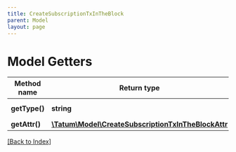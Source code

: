 ```yaml
---
title: CreateSubscriptionTxInTheBlock
parent: Model
layout: page
---
```


# Model Getters

Method name | Return type | Description | Notes
------------ | ------------- | ------------- | -------------
**getType()** | **string** | Type of the subscription. |
**getAttr()** | [**\Tatum\Model\CreateSubscriptionTxInTheBlockAttr**](CreateSubscriptionTxInTheBlockAttr.md) |  |

[[Back to Index]](../index.md)
